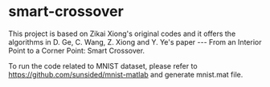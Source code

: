 # smart-crossover
This project is based on Zikai Xiong's original codes and it offers the algorithms in D. Ge, C. Wang, Z. Xiong and Y. Ye's paper --- From an Interior Point to a Corner Point: Smart Crossover.

To run the code related to MNIST dataset, please refer to https://github.com/sunsided/mnist-matlab and generate mnist.mat file.
